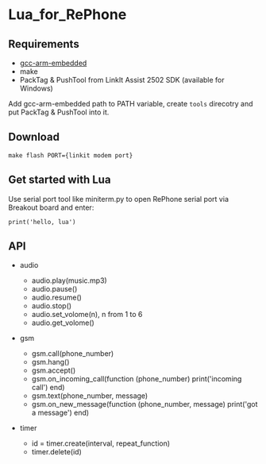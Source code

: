 # Lua_for_RePhone

## Requirements
+ [gcc-arm-embedded](https://launchpad.net/gcc-arm-embedded)
+ make
+ PackTag & PushTool from LinkIt Assist 2502 SDK (available for Windows)

Add gcc-arm-embedded path to PATH variable, create `tools` direcotry and put PackTag & PushTool into it.

## Download

```
make flash PORT={linkit modem port}
```

## Get started with Lua
Use serial port tool like miniterm.py to open RePhone serial port via Breakout board and enter:
```
print('hello, lua')
```

## API
+ audio
    - audio.play(music.mp3)
    - audio.pause()
    - audio.resume()
    - audio.stop()
    - audio.set_volome(n), n from 1 to 6
    - audio.get_volome()
    
+ gsm
    - gsm.call(phone_number)
    - gsm.hang()
    - gsm.accept()
    - gsm.on_incoming_call(function (phone_number) print('incoming call') end)
    - gsm.text(phone_number, message)
    - gsm.on_new_message(function (phone_number, message) print('got a message') end)
    
+ timer
    - id = timer.create(interval, repeat_function)
    - timer.delete(id)
    
